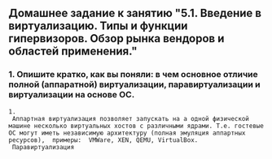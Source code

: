 ## Домашнее задание к занятию "5.1. Введение в виртуализацию. Типы и функции гипервизоров. Обзор рынка вендоров и областей применения."

### 1. Опишите кратко, как вы поняли: в чем основное отличие полной (аппаратной) виртуализации, паравиртуализации и виртуализации на основе ОС.
```
1.
 Аппартная виртуализация позволяет запускать на а одной физической машине несколько виртуальных хостов с различными ядрами. Т.е. гостевые ОС могут иметь независимую архитектуру (полная эмуляция аппартных ресурсов),  примеры:  VMWare, XEN, QEMU, VirtualBox.
 Паравиртуализация 
